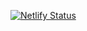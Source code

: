 [![Netlify Status](https://api.netlify.com/api/v1/badges/53abb3fc-0a0a-4e3b-962c-e0ab8f7d1627/deploy-status)](https://app.netlify.com/projects/gleeful-banoffee-38e4e8/deploys)
